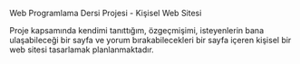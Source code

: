Web Programlama Dersi Projesi - Kişisel Web Sitesi

Proje kapsamında kendimi tanıttığım, özgeçmişimi, isteyenlerin bana ulaşabileceği bir sayfa ve yorum bırakabilecekleri bir sayfa içeren kişisel bir web sitesi tasarlamak planlanmaktadır.
